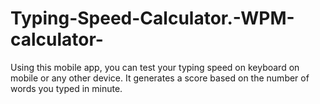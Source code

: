 # Typing-Speed-Calculator.-WPM-calculator-
Using this mobile app, you can test your typing speed on keyboard on mobile or any other device. It generates a score based on the number of words you typed in minute.
